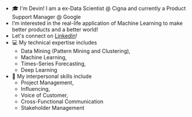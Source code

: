 -  :mortar_board:  I'm Devin! I am a ex-Data Scientist @ Cigna and currently a Product Support Manager @ Google
-  I’m interested in the real-life application of Machine Learning to make better products and a better world! 
-  Let's connect on [LinkedIn](https://www.linkedin.com/in/difangu/)!
-  :computer: My technical expertise includes 
    -   Data Mining (Pattern Mining and Clustering), 
    -   Machine Learning, 
    -   Times-Series Forecasting, 
    -   Deep Learning 
-  :speech_balloon:	 My interpersonal skills include 
    -  Project Management, 
    -  Influencing, 
    -  Voice of Customer, 
    -  Cross-Functional Communication
    -  Stakeholder Management
